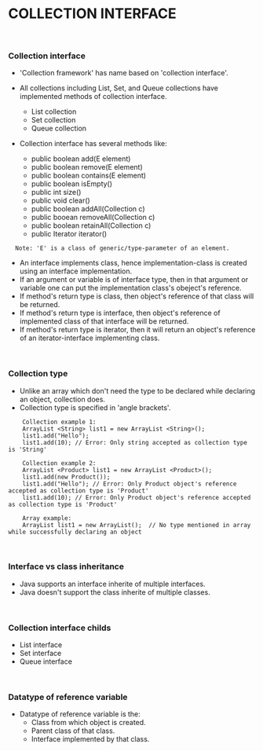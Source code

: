 # COLLECTION INTERFACE

<br>

### **Collection interface**

+ 'Collection framework' has name based on 'collection interface'.

+ All collections including List, Set, and Queue collections have implemented methods of collection interface.
  + List collection
  + Set collection
  + Queue collection

+ Collection interface has several methods like:
  + public boolean add(E element) 
  + public boolean remove(E element)
  + public boolean contains(E element)
  + public boolean isEmpty()
  + public int size()
  + public void clear()
  + public boolean addAll(Collection c)
  + public booean removeAll(Collection c)
  + public boolean retainAll(Collection c)
  + public Iterator<E> iterator()

```
  Note: 'E' is a class of generic/type-parameter of an element.
```

+ An interface implements class, hence implementation-class is created using an interface implementation.
+ If an argument or variable is of interface type, then in that argument or variable one can put the implementation class's obeject's reference.
+ If method's return type is class, then object's reference of that class will be returned.
+ If method's return type is interface, then object's reference of implemented class of that interface will be returned.
+ If method's return type is iterator, then it will return an object's reference of an iterator-interface implementing class.

<br>

### **Collection type**

+ Unlike an array which don't need the type to be declared while declaring an object, collection does.
+ Collection type is specified in 'angle brackets'.

```
    Collection example 1:
    ArrayList <String> list1 = new ArrayList <String>();
    list1.add("Hello");
    list1.add(10); // Error: Only string accepted as collection type is 'String'

    Collection example 2:
    ArrayList <Product> list1 = new ArrayList <Product>();
    list1.add(new Product());
    list1.add("Hello"); // Error: Only Product object's reference accepted as collection type is 'Product'
    list1.add(10); // Error: Only Product object's reference accepted as collection type is 'Product'

    Array example:
    ArrayList list1 = new ArrayList();  // No type mentioned in array while successfully declaring an object
  ```

<br>

### **Interface vs class inheritance**

+ Java supports an interface inherite of multiple interfaces.
+ Java doesn't support the class inherite of multiple classes.

<br>

### **Collection interface childs**

+ List interface
+ Set interface
+ Queue interface

<br>

### **Datatype of reference variable**

+ Datatype of reference variable is the:
  + Class from which object is created.
  + Parent class of that class.
  + Interface implemented by that class.